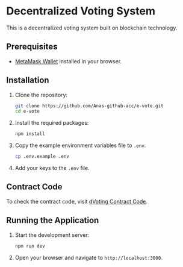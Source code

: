 # Decentralized Voting System

This is a decentralized voting system built on blockchain technology.

## Prerequisites

- [MetaMask Wallet](https://metamask.io/) installed in your browser.

## Installation

1. Clone the repository:
    ```sh
    git clone https://github.com/Anas-github-acc/e-vote.git
    cd e-vote
    ```

2. Install the required packages:
    ```sh
    npm install
    ```

3. Copy the example environment variables file to `.env`:
    ```sh
    cp .env.example .env
    ```

4. Add your keys to the `.env` file.

## Contract Code

To check the contract code, visit [dVoting Contract Code](https://github.com/Anas-github-acc/dVoting/tree/master/contract).

## Running the Application

1. Start the development server:
    ```sh
    npm run dev
    ```

2. Open your browser and navigate to `http://localhost:3000`.
